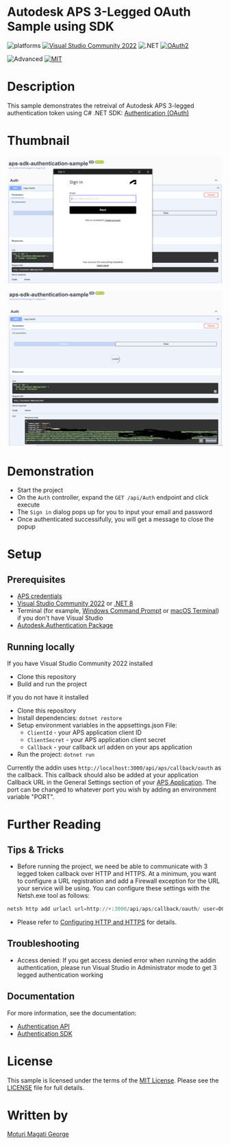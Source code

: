 # Autodesk APS 3-Legged OAuth Sample using SDK

![platforms](https://img.shields.io/badge/platform-windows-lightgray.svg)
[![Visual Studio Community 2022](https://img.shields.io/badge/Visual%20Studio-2022-green.svg)](https://visualstudio.microsoft.com/vs/community/)
![.NET](https://img.shields.io/badge/.NET-8.0-blue.svg)
[![OAuth2](https://img.shields.io/badge/OAuth2-v2-green.svg)](https://aps.autodesk.com/en/docs/oauth/v2/developers_guide/overview/)


![Advanced](https://img.shields.io/badge/Level-Advanced-red.svg)
[![MIT](https://img.shields.io/badge/License-MIT-blue.svg)](http://opensource.org/licenses/MIT)


# Description

This sample demonstrates the retreival of Autodesk APS 3-legged authentication token using C# .NET SDK: [Authentication (OAuth)](https://aps.autodesk.com/en/docs/oauth/v2/reference/dot-net-sdk/Autodesk.Authentication/AuthenticationClient/)


# Thumbnail

![thumbnail](Resources/thumbnail1.PNG)

![thumbnail](Resources/thumbnail2.PNG)


# Demonstration

- Start the project
- On the `Auth` controller, expand the `GET /api/Auth` endpoint and click execute
- The `Sign in` dialog pops up for you to input your email and password
- Once authenticated successifully, you will get a message to close the popup



# Setup

## Prerequisites

- [APS credentials](https://forge.autodesk.com/en/docs/oauth/v2/tutorials/create-app)
- [Visual Studio Community 2022](https://visualstudio.microsoft.com/vs/community/) or [.NET 8](https://dotnet.microsoft.com/en-us/download/dotnet/8.0)
- Terminal (for example, [Windows Command Prompt](https://en.wikipedia.org/wiki/Cmd.exe) 
or [macOS Terminal](https://support.apple.com/guide/terminal/welcome/mac)) if you don't have Visual Studio
- [Autodesk.Authentication Package](https://www.nuget.org/packages/Autodesk.Authentication)

## Running locally

If you have Visual Studio Community 2022 installed

- Clone this repository
- Build and run the project

If you do not have it installed

- Clone this repository
- Install dependencies: `dotnet restore`
- Setup environment variables in the appsettings.json File:
  - `ClientId` - your APS application client ID
  - `ClientSecret` - your APS application client secret
  - `Callback` - your callback url adden on your aps application
- Run the project: `dotnet run`

Currently the addin uses `http://localhost:3000/api/aps/callback/oauth` as the callback. This callback should also be added at your application Callback URL in the General Settings section of your [APS Application](https://aps.autodesk.com/myapps/). The port can be changed to whatever port you wish by adding an environment variable "PORT".

# Further Reading

## Tips & Tricks

- Before running the project, we need be able to communicate with 3 legged token callback over HTTP and HTTPS. At a minimum, you want to configure a URL registration and add a Firewall exception for the URL your service will be using. You can configure these settings with the Netsh.exe tool as follows:
```powershell
netsh http add urlacl url=http://+:3000/api/aps/callback/oauth/ user=DOMAIN\user
```
- Please refer to [Configuring HTTP and HTTPS](https://docs.microsoft.com/en-us/dotnet/framework/wcf/feature-details/configuring-http-and-https?redirectedfrom=MSDN) for details.

## Troubleshooting

- Access denied: If you get access denied error when running the addin authentication, please run Visual Studio in Administrator mode to get 3 legged authentication working


## Documentation

For more information, see the documentation:

- [Authentication API](https://aps.autodesk.com/en/docs/oauth/v2/reference/http/authorize-GET/)
- [Authentication SDK](https://www.nuget.org/packages/Autodesk.Authentication/2.0.0-beta4#package-manager)

# License

This sample is licensed under the terms of the [MIT License](http://opensource.org/licenses/MIT). Please see the [LICENSE](LICENSE) file for full details.

# Written by

[Moturi Magati George](https://www.linkedin.com/in/moturigeorge/)
